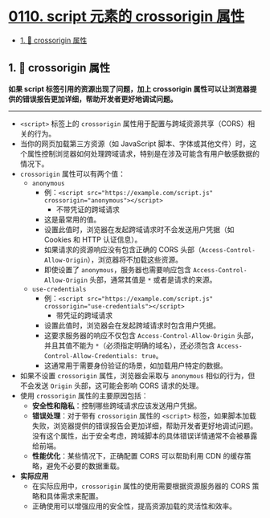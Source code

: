 # [0110. script 元素的 crossorigin 属性](https://github.com/tnotesjs/TNotes.javascript/tree/main/notes/0110.%20script%20%E5%85%83%E7%B4%A0%E7%9A%84%20crossorigin%20%E5%B1%9E%E6%80%A7)

<!-- region:toc -->

- [1. 📒 crossorigin 属性](#1--crossorigin-属性)

<!-- endregion:toc -->

## 1. 📒 crossorigin 属性

**如果 script 标签引用的资源出现了问题，加上 crossorigin 属性可以让浏览器提供的错误报告更加详细，帮助开发者更好地调试问题。**

---

- `<script>` 标签上的 `crossorigin` 属性用于配置与跨域资源共享（CORS）相关的行为。
- 当你的网页加载第三方资源（如 JavaScript 脚本、字体或其他文件）时，这个属性控制浏览器如何处理跨域请求，特别是在涉及可能含有用户敏感数据的情况下。
- `crossorigin` 属性可以有两个值：
  - `anonymous`
    - 例：`<script src="https://example.com/script.js" crossorigin="anonymous"></script>`
      - 不带凭证的跨域请求
    - 这是最常用的值。
    - 设置此值时，浏览器在发起跨域请求时不会发送用户凭据（如 Cookies 和 HTTP 认证信息）。
    - 如果请求的资源响应没有包含正确的 CORS 头部（`Access-Control-Allow-Origin`），浏览器将不加载这些资源。
    - 即使设置了 `anonymous`，服务器也需要响应包含 `Access-Control-Allow-Origin` 头部，通常其值是 `*` 或者是请求的来源。
  - `use-credentials`
    - 例：`<script src="https://example.com/script.js" crossorigin="use-credentials"></script>`
      - 带凭证的跨域请求
    - 设置此值时，浏览器会在发起跨域请求时包含用户凭据。
    - 这要求服务器的响应不仅包含 `Access-Control-Allow-Origin` 头部，并且其值不能为 `*`（必须指定明确的域名），还必须包含 `Access-Control-Allow-Credentials: true`。
    - 这通常用于需要身份验证的场景，如加载用户特定的数据。
- 如果不设置 `crossorigin` 属性，浏览器会采取与 `anonymous` 相似的行为，但不会发送 `Origin` 头部，这可能会影响 CORS 请求的处理。
- 使用 `crossorigin` 属性的主要原因包括：
  - **安全性和隐私**：控制哪些跨域请求应该发送用户凭据。
  - **错误处理**：对于带有 `crossorigin` 属性的 `<script>` 标签，如果脚本加载失败，浏览器提供的错误报告会更加详细，帮助开发者更好地调试问题。没有这个属性，出于安全考虑，跨域脚本的具体错误详情通常不会被暴露给前端。
  - **性能优化**：某些情况下，正确配置 CORS 可以帮助利用 CDN 的缓存策略，避免不必要的数据重载。
- **实际应用**
  - 在实际应用中，`crossorigin` 属性的使用需要根据资源服务器的 CORS 策略和具体需求来配置。
  - 正确使用可以增强应用的安全性，提高资源加载的灵活性和效率。
